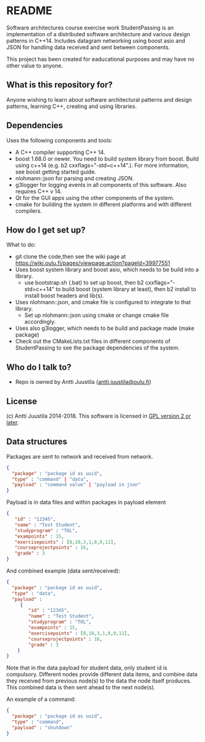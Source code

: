 # README #

Software architectures course exercise work StudentPassing is an implementation of a distributed software architecture and various design patterns in C++14. Includes datagram networking using boost asio and JSON for handling data received and sent between components.

This project has been created for eaducational purposes and may have no other value to anyone.

## What is this repository for? ##

Anyone wishing to learn about software architectural patterns and design patterns, learning C++, creating and using libraries.

## Dependencies ##

Uses the following components and tools:

* A C++ compiler supporting C++ 14.
* boost 1.68.0 or newer. You need to build system library from boost. Build using c++14 (e.g. b2 cxxflags="-std=c++14".). For more information, see boost getting started guide.
* nlohmann::json for parsing and creating JSON.
* g3logger for logging events in all components of this software. Also requires C++ v 14.
* Qt for the GUI apps using the other components of the system.
* cmake for building the system in different platforms and with different compilers.

## How do I get set up? ##

What to do:

* git clone the code,then see the wiki page at https://wiki.oulu.fi/pages/viewpage.action?pageId=39977551
* Uses boost system library and boost asio, which needs to be build into a library.
  * use bootstrap.sh (.bat) to set up boost, then b2 cxxflags="-std=c++14" to build boost (system library at least), then b2 install to install boost headers and lib(s).
* Uses nlohmann::json, and cmake file is configured to integrate to that library.
  * Set up nlohmann::json using cmake or change cmake file accordingly.
* Uses also g3logger, which needs to be build and package made (make package)
* Check out the CMakeLists.txt files in different components of StudentPassing to see the package dependencies of the system. 

## Who do I talk to? ##

* Repo is owned by Antti Juustila (antti.juustila@oulu.fi)

## License ##

(c) Antti Juustila 2014-2018. This software is licensed in [GPL version 2 or later](https://opensource.org/licenses/gpl-2.0.php).

## Data structures

Packages are sent to network and received from network.

```JSON
{ 
  "package" : "package id as uuid",
  "type" : "command" | "data",
  "payload" : "command value" | "payload in json"
}
```

Payload is in data files and within packages in payload element

```JSON
{
   "id" : "12345",
   "name" : "Test Student",
   "studyprogram" : "TOL",
   "exampoints" : 15,
   "exercisepoints" : [8,10,3,1,8,0,11],
   "courseprojectpoints" : 16,
   "grade" : 3
}
```
And combined example (data sent/received):

```JSON
{ 
  "package" : "package id as uuid",
  "type" : "data",
  "payload" :
     {
        "id" : "12345",
        "name" : "Test Student",
        "studyprogram" : "TOL",
        "exampoints" : 15,
        "exercisepoints" : [8,10,3,1,8,0,11],
        "courseprojectpoints" : 16,
        "grade" : 3
    }
}
```

Note that in the data payload for student data, only student id is compulsory. Different nodes provide different data items, and combine data they received from previous node(s) to the data the node itself produces. This combined data is then sent ahead to the next node(s).

An example of a command:

```JSON
{
  "package" : "package id as uuid",
  "type" : "command",
  "payload" : "shutdown"
}
```
